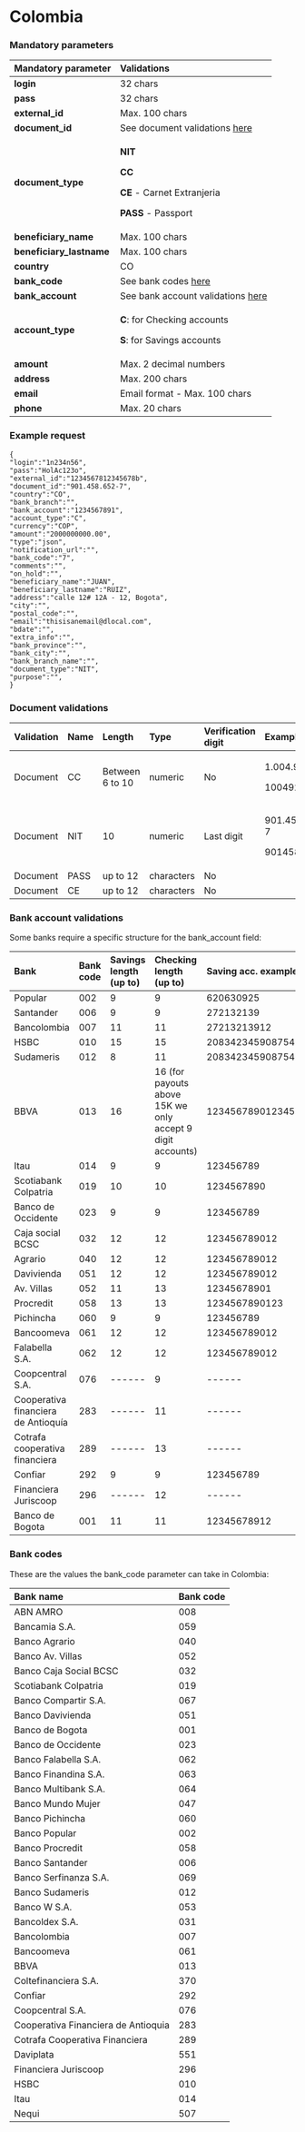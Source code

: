 # Colombia

### Mandatory parameters

<table>
  <thead>
    <tr>
      <th style="text-align:left"><b>Mandatory parameter</b>
      </th>
      <th style="text-align:left"><b>Validations</b>
      </th>
    </tr>
  </thead>
  <tbody>
    <tr>
      <td style="text-align:left"><b>login</b>
      </td>
      <td style="text-align:left">32 chars</td>
    </tr>
    <tr>
      <td style="text-align:left"><b>pass</b>
      </td>
      <td style="text-align:left">32 chars</td>
    </tr>
    <tr>
      <td style="text-align:left"><b>external_id</b>
      </td>
      <td style="text-align:left">Max. 100 chars</td>
    </tr>
    <tr>
      <td style="text-align:left"><b>document_id</b>
      </td>
      <td style="text-align:left">See document validations <a href="colombia.md#document-validations">here</a>
      </td>
    </tr>
    <tr>
      <td style="text-align:left"><b>document_type</b>
      </td>
      <td style="text-align:left">
        <p><b>NIT</b>
        </p>
        <p><b>CC</b>
        </p>
        <p><b>CE </b>-<b> </b>Carnet Extranjeria</p>
        <p><b>PASS </b>- Passport</p>
      </td>
    </tr>
    <tr>
      <td style="text-align:left"><b>beneficiary_name</b>
      </td>
      <td style="text-align:left">Max. 100 chars</td>
    </tr>
    <tr>
      <td style="text-align:left"><b>beneficiary_lastname</b>
      </td>
      <td style="text-align:left">Max. 100 chars</td>
    </tr>
    <tr>
      <td style="text-align:left"><b>country</b>
      </td>
      <td style="text-align:left">CO</td>
    </tr>
    <tr>
      <td style="text-align:left"><b>bank_code</b>
      </td>
      <td style="text-align:left">See bank codes <a href="colombia.md#bank-codes">here</a>
      </td>
    </tr>
    <tr>
      <td style="text-align:left"><b>bank_account</b>
      </td>
      <td style="text-align:left">See bank account validations <a href="colombia.md#bank-account-validations">here</a>
      </td>
    </tr>
    <tr>
      <td style="text-align:left"><b>account_type</b>
      </td>
      <td style="text-align:left">
        <p><b>C</b>: for Checking accounts</p>
        <p><b>S</b>: for Savings accounts</p>
      </td>
    </tr>
    <tr>
      <td style="text-align:left"><b>amount</b>
      </td>
      <td style="text-align:left">Max. 2 decimal numbers</td>
    </tr>
    <tr>
      <td style="text-align:left"><b>address</b>
      </td>
      <td style="text-align:left">Max. 200 chars</td>
    </tr>
    <tr>
      <td style="text-align:left"><b>email</b>
      </td>
      <td style="text-align:left">Email format - Max. 100 chars</td>
    </tr>
    <tr>
      <td style="text-align:left"><b>phone</b>
      </td>
      <td style="text-align:left">Max. 20 chars</td>
    </tr>
  </tbody>
</table>

### Example request

```text
{
"login":"1n234n56",
"pass":"HolAc123o",
"external_id":"1234567812345678b",
"document_id":"901.458.652-7",
"country":"CO",
"bank_branch":"",
"bank_account":"1234567891",
"account_type":"C",
"currency":"COP",
"amount":"2000000000.00",
"type":"json",
"notification_url":"",
"bank_code":"7",
"comments":"",
"on_hold":"",
"beneficiary_name":"JUAN",
"beneficiary_lastname":"RUIZ",
"address":"calle 12# 12A - 12, Bogota",
"city":"",
"postal_code":"",
"email":"thisisanemail@dlocal.com",
"bdate":"",
"extra_info":"",
"bank_province":"",
"bank_city":"",
"bank_branch_name":"",
"document_type":"NIT",
"purpose":"",
}
```

### Document validations

<table>
  <thead>
    <tr>
      <th style="text-align:left">Validation</th>
      <th style="text-align:left">Name</th>
      <th style="text-align:left">Length</th>
      <th style="text-align:left">Type</th>
      <th style="text-align:left">Verification digit</th>
      <th style="text-align:left">Example</th>
    </tr>
  </thead>
  <tbody>
    <tr>
      <td style="text-align:left">Document</td>
      <td style="text-align:left">CC</td>
      <td style="text-align:left">Between 6 to 10</td>
      <td style="text-align:left">numeric</td>
      <td style="text-align:left">No</td>
      <td style="text-align:left">
        <p>1.004.922.993</p>
        <p>1004922993</p>
      </td>
    </tr>
    <tr>
      <td style="text-align:left">Document</td>
      <td style="text-align:left">NIT</td>
      <td style="text-align:left">10</td>
      <td style="text-align:left">numeric</td>
      <td style="text-align:left">Last digit</td>
      <td style="text-align:left">
        <p>901.458.652-7</p>
        <p>901458.6527</p>
      </td>
    </tr>
    <tr>
      <td style="text-align:left">Document</td>
      <td style="text-align:left">PASS</td>
      <td style="text-align:left">up to 12</td>
      <td style="text-align:left">characters</td>
      <td style="text-align:left">No</td>
      <td style="text-align:left"></td>
    </tr>
    <tr>
      <td style="text-align:left">Document</td>
      <td style="text-align:left">CE</td>
      <td style="text-align:left">up to 12</td>
      <td style="text-align:left">characters</td>
      <td style="text-align:left">No</td>
      <td style="text-align:left"></td>
    </tr>
  </tbody>
</table>

### Bank account validations

Some banks require a specific structure for the bank\_account field:

| Bank | Bank code | Savings length \(up to\) | Checking length \(up to\) | Saving acc. example | Checking acc. Example |
| :--- | :--- | :--- | :--- | :--- | :--- |
| Popular | 002 | 9 | 9 | 620630925 | 645324752 |
| Santander | 006 | 9 | 9 | 272132139 | 963828523 |
| Bancolombia | 007 | 11 | 11 | 27213213912 | 96382852354 |
| HSBC | 010 | 15 | 15 | 208342345908754 | 102938455738947 |
| Sudameris | 012 | 8 | 11 | 208342345908754 | 102938455738947 |
| BBVA | 013 | 16 | 16 \(for payouts above 15K we only accept 9 digit accounts\) | 1234567890123456 | 1234567890123456 |
| Itau | 014 | 9 | 9 | 123456789 | 123456789 |
| Scotiabank Colpatria | 019 | 10 | 10 | 1234567890 | 1234567890 |
| Banco de Occidente | 023 | 9 | 9 | 123456789 | 123456789 |
| Caja social BCSC | 032 | 12 | 12 | 123456789012 | 123456789012 |
| Agrario | 040 | 12 | 12 | 123456789012 | 123456789012 |
| Davivienda | 051 | 12 | 12 | 123456789012 | 123456789012 |
| Av. Villas | 052 | 11 | 13 | 12345678901 | 1234567890123 |
| Procredit | 058 | 13 | 13 | 1234567890123 | 1234567890123 |
| Pichincha | 060 | 9 | 9 | 123456789 | 123456789 |
| Bancoomeva | 061 | 12 | 12 | 123456789012 | 123456789012 |
| Falabella S.A. | 062 | 12 | 12 | 123456789012 | 123456789012 |
| Coopcentral S.A. | 076 | ------ | 9 | ------ | 123456789 |
| Cooperativa financiera de Antioquía | 283 | ------ | 11 | ------ | 12345678901 |
| Cotrafa cooperativa financiera | 289 | ------ | 13 | ------ | 1234567890123 |
| Confiar | 292 | 9 | 9 | 123456789 | 123456789 |
| Financiera Juriscoop | 296 | ------ | 12 | ------ | 123456789012 |
| Banco de Bogota | 001 | 11 | 11 | 12345678912 | 12345678912 |

### **Bank codes**

These are the values the bank\_code parameter can take in Colombia:

| Bank name | Bank code |
| :--- | :--- |
| ABN AMRO | 008 |
| Bancamia S.A. | 059 |
| Banco Agrario | 040 |
| Banco Av. Villas | 052 |
| Banco Caja Social BCSC | 032 |
| Scotiabank Colpatria | 019 |
| Banco Compartir S.A. | 067 |
| Banco Davivienda | 051 |
| Banco de Bogota | 001 |
| Banco de Occidente | 023 |
| Banco Falabella S.A. | 062 |
| Banco Finandina S.A. | 063 |
| Banco Multibank S.A. | 064 |
| Banco Mundo Mujer | 047 |
| Banco Pichincha | 060 |
| Banco Popular | 002 |
| Banco Procredit | 058 |
| Banco Santander | 006 |
| Banco Serfinanza S.A. | 069 |
| Banco Sudameris | 012 |
| Banco W S.A. | 053 |
| Bancoldex S.A. | 031 |
| Bancolombia | 007 |
| Bancoomeva | 061 |
| BBVA | 013 |
| Coltefinanciera S.A. | 370 |
| Confiar | 292 |
| Coopcentral S.A. | 076 |
| Cooperativa Financiera de Antioquia | 283 |
| Cotrafa Cooperativa Financiera | 289 |
| Daviplata | 551 |
| Financiera Juriscoop | 296 |
| HSBC | 010 |
| Itau | 014 |
| Nequi | 507 |

